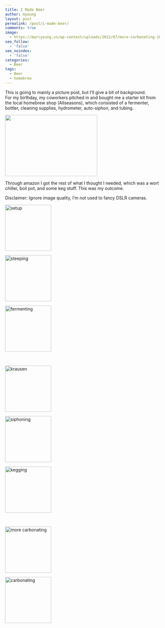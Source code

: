 ```yaml
---
title: I Made Beer
author: myoung
layout: post
permalink: /post/i-made-beer/
comments: true
image:
  - https://marcyoung.us/wp-content/uploads/2012/07/more-carbonating-1024x682.jpg
seo_follow:
  - 'false'
seo_noindex:
  - 'false'
categories:
  - Beer
tags:
  - Beer
  - homebrew
---
```

<!--more-->
This is going to mainly a picture post, but I&#8217;ll give a bit of background.  
For my birthday, my coworkers pitched in and bought me a starter kit from the local homebrew shop (Allseasons), which consisted of a fermenter, bottler, cleaning supplies, hydrometer, auto-siphon, and tubing.

[<img class="alignnone size-medium wp-image-27" title="setup" src="https://marcyoung.us/wp-content/uploads/2012/07/setup-300x199.jpg" alt="" width="300" height="199" />][1]

Through amazon I got the rest of what I thought I needed, which was a wort chiller, boil pot, and some keg stuff. This was my outcome.

Disclaimer: Ignore image quality, I&#8217;m not used to fancy DSLR cameras.

<!-- see gallery_shortcode() in wp-includes/media.php -->

<div id='gallery-1' class='gallery galleryid-21 gallery-columns-3 gallery-size-thumbnail'>
  <dl class='gallery-item'>
    <dt class='gallery-icon'>
      <a href='https://marcyoung.us/post/i-made-beer/setup/' title='setup'><img width="150" height="150" src="https://marcyoung.us/wp-content/uploads/2012/07/setup-150x150.jpg" class="attachment-thumbnail" alt="setup" /></a>
    </dt>
  </dl>
  
  <dl class='gallery-item'>
    <dt class='gallery-icon'>
      <a href='https://marcyoung.us/post/i-made-beer/steeping/' title='steeping'><img width="150" height="150" src="https://marcyoung.us/wp-content/uploads/2012/07/steeping-150x150.jpg" class="attachment-thumbnail" alt="steeping" /></a>
    </dt>
  </dl>
  
  <dl class='gallery-item'>
    <dt class='gallery-icon'>
      <a href='https://marcyoung.us/post/i-made-beer/fermenting/' title='fermenting'><img width="150" height="150" src="https://marcyoung.us/wp-content/uploads/2012/07/fermenting-150x150.jpg" class="attachment-thumbnail" alt="fermenting" /></a>
    </dt>
  </dl>
  
  <br style="clear: both" /><dl class='gallery-item'>
    <dt class='gallery-icon'>
      <a href='https://marcyoung.us/post/i-made-beer/krausen/' title='krausen'><img width="150" height="150" src="https://marcyoung.us/wp-content/uploads/2012/07/krausen-150x150.jpg" class="attachment-thumbnail" alt="krausen" /></a>
    </dt>
  </dl>
  
  <dl class='gallery-item'>
    <dt class='gallery-icon'>
      <a href='https://marcyoung.us/post/i-made-beer/siphoning/' title='siphoning'><img width="150" height="150" src="https://marcyoung.us/wp-content/uploads/2012/07/siphoning-150x150.jpg" class="attachment-thumbnail" alt="siphoning" /></a>
    </dt>
  </dl>
  
  <dl class='gallery-item'>
    <dt class='gallery-icon'>
      <a href='https://marcyoung.us/post/i-made-beer/kegging/' title='kegging'><img width="150" height="150" src="https://marcyoung.us/wp-content/uploads/2012/07/kegging-150x150.jpg" class="attachment-thumbnail" alt="kegging" /></a>
    </dt>
  </dl>
  
  <br style="clear: both" /><dl class='gallery-item'>
    <dt class='gallery-icon'>
      <a href='https://marcyoung.us/post/i-made-beer/more-carbonating/' title='more carbonating'><img width="150" height="150" src="https://marcyoung.us/wp-content/uploads/2012/07/more-carbonating-150x150.jpg" class="attachment-thumbnail" alt="more carbonating" /></a>
    </dt>
  </dl>
  
  <dl class='gallery-item'>
    <dt class='gallery-icon'>
      <a href='https://marcyoung.us/post/i-made-beer/carbonating/' title='carbonating'><img width="150" height="150" src="https://marcyoung.us/wp-content/uploads/2012/07/carbonating-150x150.jpg" class="attachment-thumbnail" alt="carbonating" /></a>
    </dt>
  </dl>
  
  <br style='clear: both;' />
</div>

 [1]: https://marcyoung.us/wp-content/uploads/2012/07/setup.jpg
